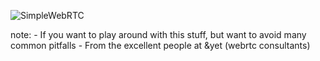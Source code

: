 ![SimpleWebRTC](https://s3.amazonaws.com/media-p.slid.es/uploads/dagingaa/images/173517/Screen_Shot_2013-12-01_at_18.33.13.png)

note:
    - If you want to play around with this stuff, but want to avoid many common
      pitfalls
    - From the excellent people at &yet (webrtc consultants)

